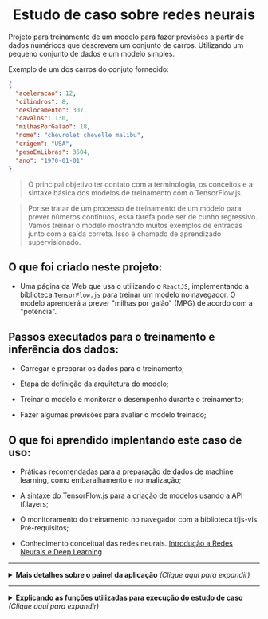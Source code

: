 <h1 align="center">Estudo de caso sobre redes neurais</h1>

Projeto para treinamento de um modelo para fazer previsões a partir de dados numéricos que descrevem um conjunto de carros. Utilizando um pequeno conjunto de dados e um modelo simples.

Exemplo de um dos carros do conjuto fornecido:

```json
{
  "aceleracao": 12,
  "cilindros": 8,
  "deslocamento": 307,
  "cavalos": 130,
  "milhasPorGalao": 18,
  "nome": "chevrolet chevelle malibu",
  "origem": "USA",
  "pesoEmLibras": 3504,
  "ano": "1970-01-01"
}
```

> O principal objetivo ter contato com a terminologia, os conceitos e a sintaxe básica dos modelos de treinamento com o TensorFlow.js.

> Por se tratar de um processo de treinamento de um modelo para prever números contínuos, essa tarefa pode ser de cunho regressivo. Vamos treinar o modelo mostrando muitos exemplos de entradas junto com a saída correta. Isso é chamado de aprendizado supervisionado.

## O que foi criado neste projeto:

- Uma página da Web que usa o utilizando o `ReactJS`, implementando a biblioteca `TensorFlow.js` para treinar um modelo no navegador. O modelo aprenderá a prever "milhas por galão" (MPG) de acordo com a "potência".

## Passos executados para o treinamento e inferência dos dados:

- Carregar e preparar os dados para o treinamento;

- Etapa de definição da arquitetura do modelo;

- Treinar o modelo e monitorar o desempenho durante o treinamento;

- Fazer algumas previsões para avaliar o modelo treinado;

## O que foi aprendido implentando este caso de uso:

- Práticas recomendadas para a preparação de dados de machine learning, como embaralhamento e normalização;

- A sintaxe do TensorFlow.js para a criação de modelos usando a API tf.layers;

- O monitoramento do treinamento no navegador com a biblioteca tfjs-vis
  Pré-requisitos;

- Conhecimento conceitual das redes neurais. [Introdução a Redes Neurais e Deep Learning](https://www.youtube.com/watch?v=Z2SGE3_2Grg)

---

<div>
<details>
  <summary> <b> Mais detalhes sobre o painel da aplicação</b> <i>(Clique aqui para expandir)</i> </summary>
<br/>

![exemplo_previsao_completa](https://raw.githubusercontent.com/joaoffnascimento/tensorflow-reactjs-example/main/public/exemplo_previsao_completa.png?token=AE5MZLHQDOJUCUWX7XHFXY3BHAZ4C)

![dashboard_lateral_vazio](https://raw.githubusercontent.com/joaoffnascimento/tensorflow-reactjs-example/main/public/dashboard_lateral_vazio.png?token=AE5MZLBJBLVUMQQZXDIAUELBHAZSA)

![dashboard_lateral_carga](https://raw.githubusercontent.com/joaoffnascimento/tensorflow-reactjs-example/main/public/dashboard_lateral_carga.png?token=AE5MZLDVZL6C5DJS4M4XZLLBHAZYU)

![relatorio_desempenho_treinamento](https://raw.githubusercontent.com/joaoffnascimento/tensorflow-reactjs-example/main/public/relatorio_desempenho_treinamento.png?token=AE5MZLEISCZRQ4JY2RVFMNLBHAZ2K)

![representacao_predicaoXdados_originais](https://raw.githubusercontent.com/joaoffnascimento/tensorflow-reactjs-example/main/public/representacao_predicaoXdados_originais.png?token=AE5MZLHPGKC5DUZ6CPAU5WLBHAZ2S)

</details>
</div>

---

<div>
<details>
  <summary> <b> Explicando as funções utilizadas para execução do estudo de caso</b> <i>(Clique aqui para expandir)</i> </summary>
<br/>
<h3>As funções mencionadas abaixo se encontram no arquivo functions.js</h3>

- GetDatasetFunction: ` Função responsável por realizar requisição ao storage do google, e obter o dataset necessário para execução do estudo de caso;`

- GraphDataVisualisation
- createModel
- Model
- convertToTensor
- trainModel
- Prediction
- testModel: `Nessa etapa nosso nosso modelo está "treinado", queremos fazer algumas previsões. Vamos avaliar o modelo vendo o que ele prevê. Lembrando que resultado final ira depender bastante de quanto seu modelo foi "treinado", então quanto mais treinar seu modelo melhor será resultado final;`

</details>
</div>
